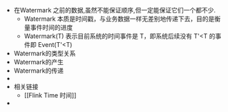- 在Watermark 之前的数据,虽然不能保证顺序,但一定能保证它们一个都不少.
	- Watermark 本质是时间戳，与业务数据一样无差别地传递下去，目的是衡量事件时间的进度
	- Watermark(T) 表示目前系统的时间事件是 T，即系统后续没有 T'<T 的事件即 Event(T'<T)
- Watermark的类型关系
- Watermark的产生
- Watermark的传递
-
- 相关链接
	- [[Flink Time 时间]]
-